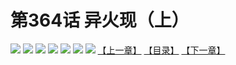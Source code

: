 # 第364话 异火现（上）
![](https://mhpic.xiaomingtaiji.net/comic/D/斗破苍穹拆分版/364话/1.jpg-zymk.middle.webp)
![](https://mhpic.xiaomingtaiji.net/comic/D/斗破苍穹拆分版/364话/2.jpg-zymk.middle.webp)
![](https://mhpic.xiaomingtaiji.net/comic/D/斗破苍穹拆分版/364话/3.jpg-zymk.middle.webp)
![](https://mhpic.xiaomingtaiji.net/comic/D/斗破苍穹拆分版/364话/4.jpg-zymk.middle.webp)
![](https://mhpic.xiaomingtaiji.net/comic/D/斗破苍穹拆分版/364话/5.jpg-zymk.middle.webp)
![](https://mhpic.xiaomingtaiji.net/comic/D/斗破苍穹拆分版/364话/6.jpg-zymk.middle.webp)
![](https://mhpic.xiaomingtaiji.net/comic/D/斗破苍穹拆分版/364话/7.jpg-zymk.middle.webp)
[【上一章】](./363.md)
[【目录】](./README.md)
[【下一章】](./365.md)
